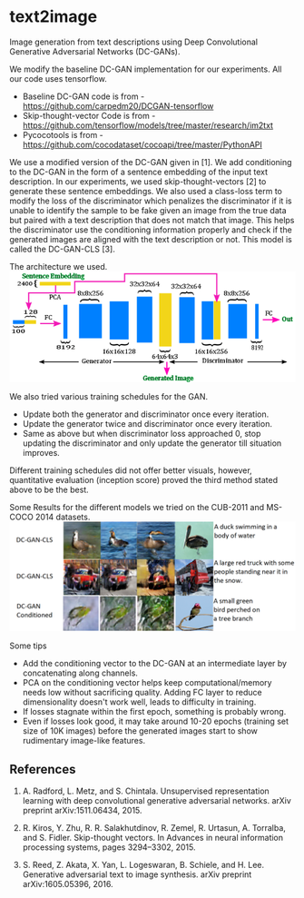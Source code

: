 # text2image
Image generation from text descriptions using Deep Convolutional Generative Adversarial Networks (DC-GANs).

We modify the baseline DC-GAN implementation for our experiments. All our code uses tensorflow.
- Baseline DC-GAN code is from - https://github.com/carpedm20/DCGAN-tensorflow 
- Skip-thought-vector Code is from - https://github.com/tensorflow/models/tree/master/research/im2txt
- Pycocotools  is from - https://github.com/cocodataset/cocoapi/tree/master/PythonAPI

We use a modified version of the DC-GAN given in [1]. We add conditioning to the DC-GAN in the form of a sentence embedding of the input text description. In our experiments, we used skip-thought-vectors [2] to generate these sentence embeddings. We also used a class-loss term to modify the loss of the discriminator which penalizes the discriminator if it is unable to identify the sample to be fake given an image from the true data but paired with a text description that does not match that image. This helps the discriminator use the conditioning information properly and check if the generated images are aligned with the text description or not. This model is called the DC-GAN-CLS [3].

The architecture we used.
![Alt Text](assets/ganfinal.png)

We also tried various training schedules for the GAN.
* Update both the generator and discriminator once every iteration. 
* Update the generator twice and discriminator once every iteration.
* Same as above but when discriminator loss approached 0, stop updating the discriminator and only update the generator till situation improves.

Different training schedules did not offer better visuals, however, quantitative evaluation (inception score) proved the third method stated above to be the best.

Some Results for the different models we tried on the CUB-2011 and MS-COCO 2014 datasets.
![Alt Text](assets/ganresult.png)

Some tips
- Add the conditioning vector to the DC-GAN at an intermediate layer by concatenating along channels.
- PCA on the conditioning vector helps keep computational/memory needs low without sacrificing quality. Adding FC layer to reduce dimensionality doesn't work well, leads to difficulty in training.
- If losses stagnate within the first epoch, something is probably wrong.
- Even if losses look good, it may take around 10-20 epochs (training set size of 10K images) before the generated images start to show rudimentary image-like features.


## References

1. A. Radford, L. Metz, and S. Chintala. Unsupervised representation learning with deep convolutional generative adversarial networks. arXiv preprint arXiv:1511.06434, 2015.

2. R. Kiros, Y. Zhu, R. R. Salakhutdinov, R. Zemel, R. Urtasun, A. Torralba, and S. Fidler. Skip-thought vectors. In Advances in neural information processing systems, pages 3294–3302, 2015.

3. S. Reed, Z. Akata, X. Yan, L. Logeswaran, B. Schiele, and H. Lee. Generative adversarial text to image synthesis. arXiv preprint arXiv:1605.05396, 2016.
